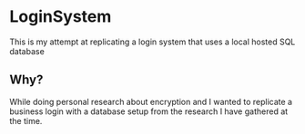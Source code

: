 # LoginSystem
This is my attempt at replicating a login system that uses a local hosted SQL database 

## Why?
While doing personal research about encryption and I wanted to replicate a business login with a database setup from the research I have gathered at the time.

